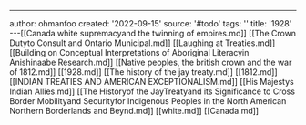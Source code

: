 ---
author: ohmanfoo
created: '2022-09-15'
source: '#todo'
tags: ''
title: '1928'
---[[Canada white supremacyand the twinning of empires.md]]
[[The Crown Dutyto Consult and Ontario Municipal.md]]
[[Laughing at Treaties.md]]
[[Building on Conceptual Interpretations of Aboriginal Literacyin Anishinaabe Research.md]]
[[Native peoples, the british crown and the war of 1812.md]]
[[1928.md]]
[[The history of the jay treaty.md]]
[[1812.md]]
[[INDIAN TREATIES AND AMERICAN EXCEPTIONALISM.md]]
[[His Majestys Indian Allies.md]]
[[The Historyof the JayTreatyand its Significance to Cross Border Mobilityand Securityfor Indigenous Peoples in the North American Northern Borderlands and Beynd.md]]
[[white.md]]
[[Canada.md]]
